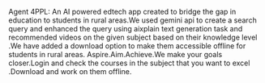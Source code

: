 Agent 4PPL: An AI powered edtech app created to bridge the gap in education to students in rural areas.We used gemini api to create a search query and enhanced the query using aixplain text generation task and recommended videos on the given subject based on their knowledge level .We have added a download option to make them accessible offline for students in rural areas. Aspire.Aim.Achieve.We make your goals closer.Login and check the courses in the subject that you want to excel .Download and work on them offline.



<!-- export TEAM_API_KEY="c08655841f17c61bf73ba3e11bae3e5eb388147bac20bf9ff70abb87709ce68d"
python3 main.py -->